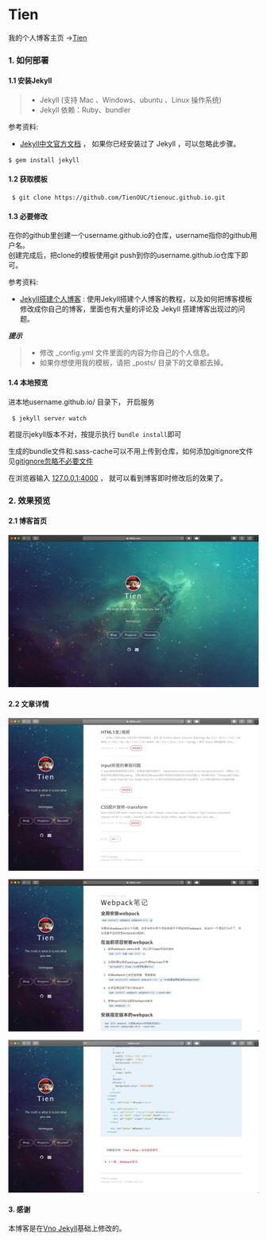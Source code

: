 # Tien
我的个人博客主页 &rarr;[Tien](https://www.dodolo.top)


### 1. 如何部署

#### 1.1 安装Jekyll

>* Jekyll (支持 Mac 、Windows、ubuntu 、Linux 操作系统)                     
>* Jekyll 依赖：Ruby、bundler

参考资料:
- [Jekyll中文官方文档](http://jekyll.bootcss.com/) ， 如果你已经安装过了 Jekyll ，可以忽略此步骤。

`$ gem install jekyll`

#### 1.2 获取模板

` $ git clone https://github.com/TienOUC/tienouc.github.io.git`

#### 1.3 必要修改

在你的github里创建一个username.github.io的仓库，username指你的github用户名。      
创建完成后，把clone的模板使用git push到你的username.github.io仓库下即可。

参考资料:
- [Jekyll搭建个人博客](http://baixin.io/2016/10/jekyll_tutorials1/)  :  使用Jekyll搭建个人博客的教程，以及如何把博客模板修改成你自己的博客，里面也有大量的评论及 Jekyll 搭建博客出现过的问题。

***提示***
>* 修改 _config.yml 文件里面的内容为你自己的个人信息。
>* 如果你想使用我的模板，请把 _posts/ 目录下的文章都去掉。


#### 1.4 本地预览
进本地username.github.io/ 目录下， 开启服务 

` $ jekyll server watch`   

若提示jekyll版本不对，按提示执行 `bundle install`即可   

生成的bundle文件和.sass-cache可以不用上传到仓库，如何添加gitignore文件见[gitignore忽略不必要文件](https://www.dodolo.top/2019/09/gitignore忽略不必要文件/)  

在浏览器输入 [127.0.0.1:4000](127.0.0.1:4000) ， 就可以看到博客即时修改后的效果了。



### 2. 效果预览

#### 2.1 博客首页   

**![首页](/images/readme//img1.jpg)**

#### 2.2 文章详情   

**![文章列表](/images/readme//img2.jpg)** 

**![文章头部](/images/readme//img3.jpg)**

**![文章尾部](/images/readme//img4.jpg)**



#### 3. 感谢        

本博客是在[Vno Jekyll](https://github.com/onevcat/vno-jekyll)基础上修改的。  

